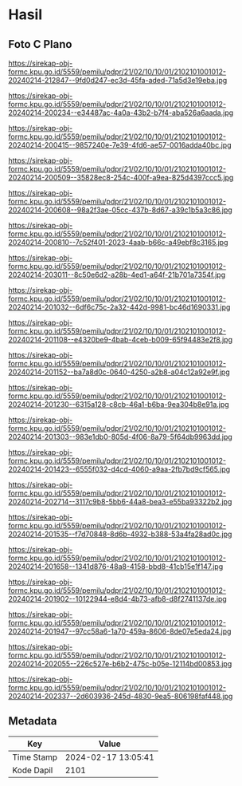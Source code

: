 # Hasil

## Foto C Plano

https://sirekap-obj-formc.kpu.go.id/5559/pemilu/pdpr/21/02/10/10/01/2102101001012-20240214-212847--9fd0d247-ec3d-45fa-aded-71a5d3e19eba.jpg

https://sirekap-obj-formc.kpu.go.id/5559/pemilu/pdpr/21/02/10/10/01/2102101001012-20240214-200234--e34487ac-4a0a-43b2-b7f4-aba526a6aada.jpg

https://sirekap-obj-formc.kpu.go.id/5559/pemilu/pdpr/21/02/10/10/01/2102101001012-20240214-200415--9857240e-7e39-4fd6-ae57-0016adda40bc.jpg

https://sirekap-obj-formc.kpu.go.id/5559/pemilu/pdpr/21/02/10/10/01/2102101001012-20240214-200509--35828ec8-254c-400f-a9ea-825d4397ccc5.jpg

https://sirekap-obj-formc.kpu.go.id/5559/pemilu/pdpr/21/02/10/10/01/2102101001012-20240214-200608--98a2f3ae-05cc-437b-8d67-a39c1b5a3c86.jpg

https://sirekap-obj-formc.kpu.go.id/5559/pemilu/pdpr/21/02/10/10/01/2102101001012-20240214-200810--7c52f401-2023-4aab-b66c-a49ebf8c3165.jpg

https://sirekap-obj-formc.kpu.go.id/5559/pemilu/pdpr/21/02/10/10/01/2102101001012-20240214-203011--8c50e6d2-a28b-4ed1-a64f-21b701a7354f.jpg

https://sirekap-obj-formc.kpu.go.id/5559/pemilu/pdpr/21/02/10/10/01/2102101001012-20240214-201032--6df6c75c-2a32-442d-9981-bc46d1690331.jpg

https://sirekap-obj-formc.kpu.go.id/5559/pemilu/pdpr/21/02/10/10/01/2102101001012-20240214-201108--e4320be9-4bab-4ceb-b009-65f94483e2f8.jpg

https://sirekap-obj-formc.kpu.go.id/5559/pemilu/pdpr/21/02/10/10/01/2102101001012-20240214-201152--ba7a8d0c-0640-4250-a2b8-a04c12a92e9f.jpg

https://sirekap-obj-formc.kpu.go.id/5559/pemilu/pdpr/21/02/10/10/01/2102101001012-20240214-201230--6315a128-c8cb-46a1-b6ba-9ea304b8e91a.jpg

https://sirekap-obj-formc.kpu.go.id/5559/pemilu/pdpr/21/02/10/10/01/2102101001012-20240214-201303--983e1db0-805d-4f06-8a79-5f64db9963dd.jpg

https://sirekap-obj-formc.kpu.go.id/5559/pemilu/pdpr/21/02/10/10/01/2102101001012-20240214-201423--6555f032-d4cd-4060-a9aa-2fb7bd9cf565.jpg

https://sirekap-obj-formc.kpu.go.id/5559/pemilu/pdpr/21/02/10/10/01/2102101001012-20240214-202714--3117c9b8-5bb6-44a8-bea3-e55ba93322b2.jpg

https://sirekap-obj-formc.kpu.go.id/5559/pemilu/pdpr/21/02/10/10/01/2102101001012-20240214-201535--f7d70848-8d6b-4932-b388-53a4fa28ad0c.jpg

https://sirekap-obj-formc.kpu.go.id/5559/pemilu/pdpr/21/02/10/10/01/2102101001012-20240214-201658--1341d876-48a8-4158-bbd8-41cb15e1f147.jpg

https://sirekap-obj-formc.kpu.go.id/5559/pemilu/pdpr/21/02/10/10/01/2102101001012-20240214-201902--10122944-e8d4-4b73-afb8-d8f2741137de.jpg

https://sirekap-obj-formc.kpu.go.id/5559/pemilu/pdpr/21/02/10/10/01/2102101001012-20240214-201947--97cc58a6-1a70-459a-8606-8de07e5eda24.jpg

https://sirekap-obj-formc.kpu.go.id/5559/pemilu/pdpr/21/02/10/10/01/2102101001012-20240214-202055--226c527e-b6b2-475c-b05e-12114bd00853.jpg

https://sirekap-obj-formc.kpu.go.id/5559/pemilu/pdpr/21/02/10/10/01/2102101001012-20240214-202337--2d603936-245d-4830-9ea5-806198faf448.jpg


## Metadata

| Key        | Value               |
| ---------- | ------------------- |
| Time Stamp | 2024-02-17 13:05:41 |
| Kode Dapil | 2101                |



